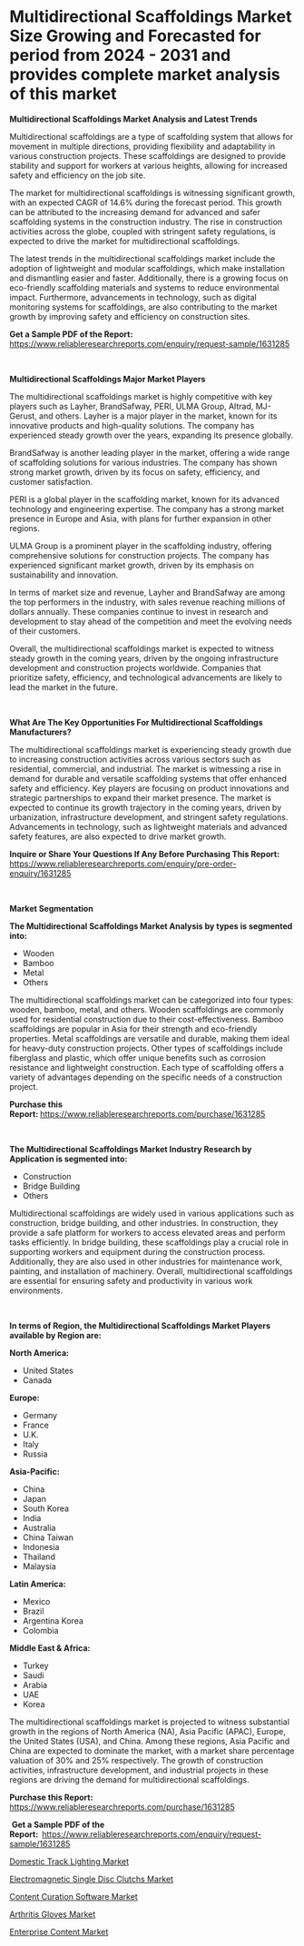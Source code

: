 <p><h1>Multidirectional Scaffoldings Market Size Growing and Forecasted for period from 2024 - 2031 and provides complete market analysis of this market</h1></p><p><strong>Multidirectional Scaffoldings Market Analysis and Latest Trends</strong></p>
<p><p>Multidirectional scaffoldings are a type of scaffolding system that allows for movement in multiple directions, providing flexibility and adaptability in various construction projects. These scaffoldings are designed to provide stability and support for workers at various heights, allowing for increased safety and efficiency on the job site.</p><p>The market for multidirectional scaffoldings is witnessing significant growth, with an expected CAGR of 14.6% during the forecast period. This growth can be attributed to the increasing demand for advanced and safer scaffolding systems in the construction industry. The rise in construction activities across the globe, coupled with stringent safety regulations, is expected to drive the market for multidirectional scaffoldings.</p><p>The latest trends in the multidirectional scaffoldings market include the adoption of lightweight and modular scaffoldings, which make installation and dismantling easier and faster. Additionally, there is a growing focus on eco-friendly scaffolding materials and systems to reduce environmental impact. Furthermore, advancements in technology, such as digital monitoring systems for scaffoldings, are also contributing to the market growth by improving safety and efficiency on construction sites.</p></p>
<p><strong>Get a Sample PDF of the Report:&nbsp;</strong> <a href="https://www.reliableresearchreports.com/enquiry/request-sample/1631285">https://www.reliableresearchreports.com/enquiry/request-sample/1631285</a></p>
<p>&nbsp;</p>
<p><strong>Multidirectional Scaffoldings Major Market Players</strong></p>
<p><p>The multidirectional scaffoldings market is highly competitive with key players such as Layher, BrandSafway, PERI, ULMA Group, Altrad, MJ-Gerust, and others. Layher is a major player in the market, known for its innovative products and high-quality solutions. The company has experienced steady growth over the years, expanding its presence globally.</p><p>BrandSafway is another leading player in the market, offering a wide range of scaffolding solutions for various industries. The company has shown strong market growth, driven by its focus on safety, efficiency, and customer satisfaction.</p><p>PERI is a global player in the scaffolding market, known for its advanced technology and engineering expertise. The company has a strong market presence in Europe and Asia, with plans for further expansion in other regions.</p><p>ULMA Group is a prominent player in the scaffolding industry, offering comprehensive solutions for construction projects. The company has experienced significant market growth, driven by its emphasis on sustainability and innovation.</p><p>In terms of market size and revenue, Layher and BrandSafway are among the top performers in the industry, with sales revenue reaching millions of dollars annually. These companies continue to invest in research and development to stay ahead of the competition and meet the evolving needs of their customers.</p><p>Overall, the multidirectional scaffoldings market is expected to witness steady growth in the coming years, driven by the ongoing infrastructure development and construction projects worldwide. Companies that prioritize safety, efficiency, and technological advancements are likely to lead the market in the future.</p></p>
<p>&nbsp;</p>
<p><strong>What Are The Key Opportunities For Multidirectional Scaffoldings Manufacturers?</strong></p>
<p><p>The multidirectional scaffoldings market is experiencing steady growth due to increasing construction activities across various sectors such as residential, commercial, and industrial. The market is witnessing a rise in demand for durable and versatile scaffolding systems that offer enhanced safety and efficiency. Key players are focusing on product innovations and strategic partnerships to expand their market presence. The market is expected to continue its growth trajectory in the coming years, driven by urbanization, infrastructure development, and stringent safety regulations. Advancements in technology, such as lightweight materials and advanced safety features, are also expected to drive market growth.</p></p>
<p><strong>Inquire or Share Your Questions If Any Before Purchasing This Report:</strong> <a href="https://www.reliableresearchreports.com/enquiry/pre-order-enquiry/1631285">https://www.reliableresearchreports.com/enquiry/pre-order-enquiry/1631285</a></p>
<p>&nbsp;</p>
<p><strong>Market Segmentation</strong></p>
<p><strong>The Multidirectional Scaffoldings Market Analysis by types is segmented into:</strong></p>
<p><ul><li>Wooden</li><li>Bamboo</li><li>Metal</li><li>Others</li></ul></p>
<p><p>The multidirectional scaffoldings market can be categorized into four types: wooden, bamboo, metal, and others. Wooden scaffoldings are commonly used for residential construction due to their cost-effectiveness. Bamboo scaffoldings are popular in Asia for their strength and eco-friendly properties. Metal scaffoldings are versatile and durable, making them ideal for heavy-duty construction projects. Other types of scaffoldings include fiberglass and plastic, which offer unique benefits such as corrosion resistance and lightweight construction. Each type of scaffolding offers a variety of advantages depending on the specific needs of a construction project.</p></p>
<p><strong>Purchase this Report:&nbsp;</strong><a href="https://www.reliableresearchreports.com/purchase/1631285">https://www.reliableresearchreports.com/purchase/1631285</a></p>
<p>&nbsp;</p>
<p><strong>The Multidirectional Scaffoldings Market Industry Research by Application is segmented into:</strong></p>
<p><ul><li>Construction</li><li>Bridge Building</li><li>Others</li></ul></p>
<p><p>Multidirectional scaffoldings are widely used in various applications such as construction, bridge building, and other industries. In construction, they provide a safe platform for workers to access elevated areas and perform tasks efficiently. In bridge building, these scaffoldings play a crucial role in supporting workers and equipment during the construction process. Additionally, they are also used in other industries for maintenance work, painting, and installation of machinery. Overall, multidirectional scaffoldings are essential for ensuring safety and productivity in various work environments.</p></p>
<p>&nbsp;</p>
<p><strong>In terms of Region, the Multidirectional Scaffoldings Market Players available by Region are:</strong></p>
<p>
    <p> <strong> North America: </strong>
        <ul>
            <li>United States</li>
            <li>Canada</li>
        </ul>
        </p> 
    <p> <strong> Europe: </strong>
        <ul>
            <li>Germany</li>
            <li>France</li>
            <li>U.K.</li>
            <li>Italy</li>
            <li>Russia</li>
        </ul>
        </p> 
    <p> <strong> Asia-Pacific: </strong>
        <ul>
            <li>China</li>
            <li>Japan</li>
            <li>South Korea</li>
            <li>India</li>
            <li>Australia</li>
            <li>China Taiwan</li>
            <li>Indonesia</li>
            <li>Thailand</li>
            <li>Malaysia</li>
        </ul>
        </p> 
    <p> <strong> Latin America: </strong>
        <ul>
            <li>Mexico</li>
            <li>Brazil</li>
            <li>Argentina Korea</li>
            <li>Colombia</li>
        </ul>
        </p> 
    <p> <strong> Middle East & Africa: </strong>
        <ul>
            <li>Turkey</li>
            <li>Saudi</li>
            <li>Arabia</li>
            <li>UAE</li>
            <li>Korea</li>
        </ul>
    </p>
    </p>
<p><p>The multidirectional scaffoldings market is projected to witness substantial growth in the regions of North America (NA), Asia Pacific (APAC), Europe, the United States (USA), and China. Among these regions, Asia Pacific and China are expected to dominate the market, with a market share percentage valuation of 30% and 25% respectively. The growth of construction activities, infrastructure development, and industrial projects in these regions are driving the demand for multidirectional scaffoldings.</p></p>
<p><strong>Purchase this Report: </strong><a href="https://www.reliableresearchreports.com/purchase/1631285">https://www.reliableresearchreports.com/purchase/1631285</a></p>
<p>&nbsp;<strong>Get a Sample PDF of the Report:&nbsp;&nbsp;</strong><a href="https://www.reliableresearchreports.com/enquiry/request-sample/1631285">https://www.reliableresearchreports.com/enquiry/request-sample/1631285</a></p>
<p><strong></strong></p>
<p><p><a href="https://view.publitas.com/reportprime-1/domestic-track-lighting-market-size-market-trends-and-growth-outlook-forecasted-for-period-from-2024-to-2031/">Domestic Track Lighting Market</a></p><p><a href="https://github.com/moyahfrancoestellec51j635wcx/Market-Research-Report-List-1/blob/main/electromagnetic-single-disc-clutchs-market.md">Electromagnetic Single Disc Clutchs Market</a></p><p><a href="https://fearless-okapi-6c8.notion.site/Content-Curation-Software-Market-Research-Report-Reveals-The-Latest-Trends-And-Opportunities-of-this-8deb16191c1e43b4a2e65453a1d8d74e">Content Curation Software Market</a></p><p><a href="https://view.publitas.com/reportprime-1/arthritis-gloves-market-research-report-the-key-to-successful-business-strategy-forecasted-for-period-from-2024-2031/">Arthritis Gloves Market</a></p><p><a href="https://zircon-bluebell-299.notion.site/Enterprise-Content-Market-Research-Report-Provides-Critical-Insights-that-can-help-Shape-Business-De-f32e8e934ce148e8ba6694e204996838">Enterprise Content Market</a></p></p>